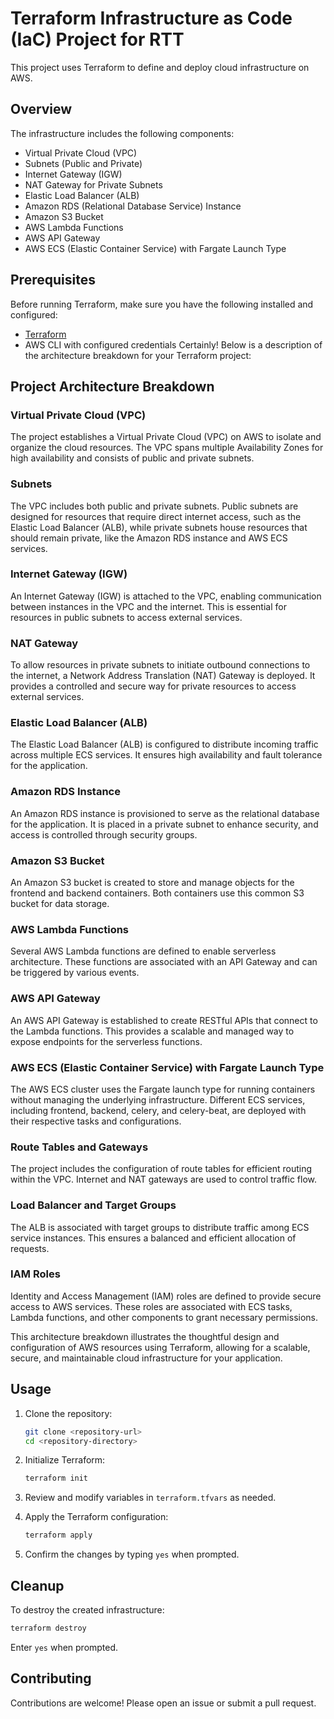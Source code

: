 # Terraform Infrastructure as Code (IaC) Project for RTT

This project uses Terraform to define and deploy cloud infrastructure on AWS.

## Overview

The infrastructure includes the following components:
- Virtual Private Cloud (VPC)
- Subnets (Public and Private)
- Internet Gateway (IGW)
- NAT Gateway for Private Subnets
- Elastic Load Balancer (ALB)
- Amazon RDS (Relational Database Service) Instance
- Amazon S3 Bucket
- AWS Lambda Functions
- AWS API Gateway
- AWS ECS (Elastic Container Service) with Fargate Launch Type

## Prerequisites

Before running Terraform, make sure you have the following installed and configured:
- [Terraform](https://www.terraform.io/downloads.html)
- AWS CLI with configured credentials
Certainly! Below is a description of the architecture breakdown for your Terraform project:

## Project Architecture Breakdown

### Virtual Private Cloud (VPC)

The project establishes a Virtual Private Cloud (VPC) on AWS to isolate and organize the cloud resources. The VPC spans multiple Availability Zones for high availability and consists of public and private subnets.

### Subnets

The VPC includes both public and private subnets. Public subnets are designed for resources that require direct internet access, such as the Elastic Load Balancer (ALB), while private subnets house resources that should remain private, like the Amazon RDS instance and AWS ECS services.

### Internet Gateway (IGW)

An Internet Gateway (IGW) is attached to the VPC, enabling communication between instances in the VPC and the internet. This is essential for resources in public subnets to access external services.

### NAT Gateway

To allow resources in private subnets to initiate outbound connections to the internet, a Network Address Translation (NAT) Gateway is deployed. It provides a controlled and secure way for private resources to access external services.

### Elastic Load Balancer (ALB)

The Elastic Load Balancer (ALB) is configured to distribute incoming traffic across multiple ECS services. It ensures high availability and fault tolerance for the application.

### Amazon RDS Instance

An Amazon RDS instance is provisioned to serve as the relational database for the application. It is placed in a private subnet to enhance security, and access is controlled through security groups.

### Amazon S3 Bucket

An Amazon S3 bucket is created to store and manage objects for the frontend and backend containers. Both containers use this common S3 bucket for data storage.

### AWS Lambda Functions

Several AWS Lambda functions are defined to enable serverless architecture. These functions are associated with an API Gateway and can be triggered by various events.

### AWS API Gateway

An AWS API Gateway is established to create RESTful APIs that connect to the Lambda functions. This provides a scalable and managed way to expose endpoints for the serverless functions.

### AWS ECS (Elastic Container Service) with Fargate Launch Type

The AWS ECS cluster uses the Fargate launch type for running containers without managing the underlying infrastructure. Different ECS services, including frontend, backend, celery, and celery-beat, are deployed with their respective tasks and configurations.

### Route Tables and Gateways

The project includes the configuration of route tables for efficient routing within the VPC. Internet and NAT gateways are used to control traffic flow.

### Load Balancer and Target Groups

The ALB is associated with target groups to distribute traffic among ECS service instances. This ensures a balanced and efficient allocation of requests.

### IAM Roles

Identity and Access Management (IAM) roles are defined to provide secure access to AWS services. These roles are associated with ECS tasks, Lambda functions, and other components to grant necessary permissions.

This architecture breakdown illustrates the thoughtful design and configuration of AWS resources using Terraform, allowing for a scalable, secure, and maintainable cloud infrastructure for your application.

## Usage

1. Clone the repository:
   ```bash
   git clone <repository-url>
   cd <repository-directory>
   ```

2. Initialize Terraform:
   ```bash
   terraform init
   ```

3. Review and modify variables in `terraform.tfvars` as needed.

4. Apply the Terraform configuration:
   ```bash
   terraform apply
   ```

5. Confirm the changes by typing `yes` when prompted.

## Cleanup

To destroy the created infrastructure:

```bash
terraform destroy
```

Enter `yes` when prompted.

## Contributing

Contributions are welcome! Please open an issue or submit a pull request.
